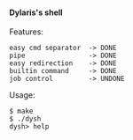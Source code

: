 #### Dylaris's shell

Features:
```
easy cmd separator  -> DONE
pipe                -> DONE
easy redirection    -> DONE
builtin command     -> DONE
job control         -> UNDONE
```

Usage:
```console
$ make
$ ./dysh
dysh> help
```
